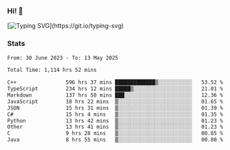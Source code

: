 ### Hi!  👋

[![Typing SVG](https://readme-typing-svg.herokuapp.com?font=Fira+Code&pause=1000&width=435&lines=Hello!+I'm+Texiwustion.)](https://git.io/typing-svg)

### Stats

<!--START_SECTION:waka-->

```txt
From: 30 June 2023 - To: 13 May 2025

Total Time: 1,114 hrs 52 mins

C++                596 hrs 37 mins █████████████▒░░░░░░░░░░░   53.52 %
TypeScript         234 hrs 12 mins █████▒░░░░░░░░░░░░░░░░░░░   21.01 %
Markdown           137 hrs 50 mins ███░░░░░░░░░░░░░░░░░░░░░░   12.36 %
JavaScript         18 hrs 22 mins  ▒░░░░░░░░░░░░░░░░░░░░░░░░   01.65 %
JSON               15 hrs 31 mins  ▒░░░░░░░░░░░░░░░░░░░░░░░░   01.39 %
C#                 15 hrs 4 mins   ▒░░░░░░░░░░░░░░░░░░░░░░░░   01.35 %
Python             13 hrs 42 mins  ▒░░░░░░░░░░░░░░░░░░░░░░░░   01.23 %
Other              13 hrs 41 mins  ▒░░░░░░░░░░░░░░░░░░░░░░░░   01.23 %
C                  9 hrs 28 mins   ▒░░░░░░░░░░░░░░░░░░░░░░░░   00.85 %
Java               8 hrs 55 mins   ▒░░░░░░░░░░░░░░░░░░░░░░░░   00.80 %
```

<!--END_SECTION:waka-->
